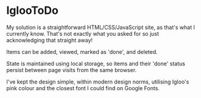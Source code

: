 # IglooToDo

My solution is a straightforward HTML/CSS/JavaScript site, as that's what I currently know. That's not exactly what you asked for so just acknowledging that straight away!

Items can be added, viewed, marked as 'done', and deleted.

State is maintained using local storage, so items and their 'done' status persist between page visits from the same browser.

I've kept the design simple, within modern design norms, utilising Igloo's pink colour and the closest font I could find on Google Fonts.

